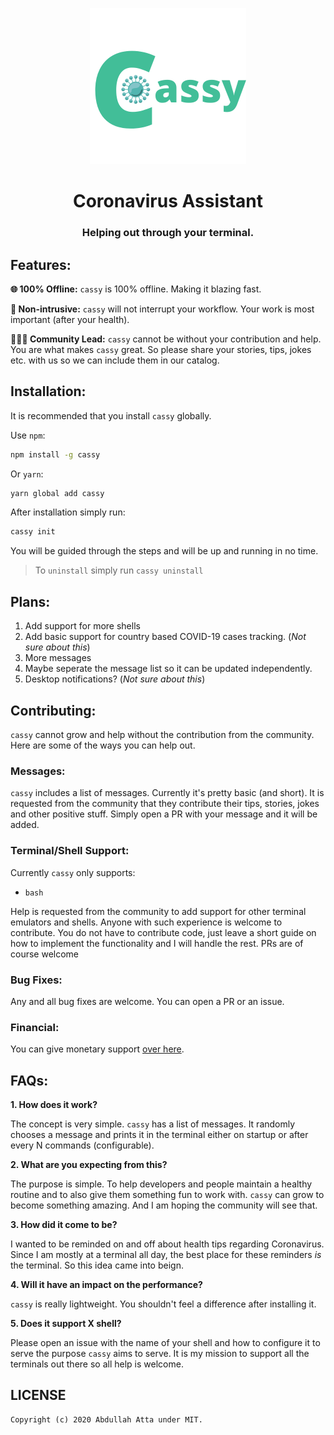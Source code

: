 <p align="center">
    <img src="./assets/logo.png" width="250">
</p>

<h1 align="center">Coronavirus Assistant</h1>
<h3 align="center">Helping out through your terminal.</h3>

## Features:

**🌐 100% Offline:** `cassy` is 100% offline. Making it blazing fast.

**🕺 Non-intrusive:** `cassy` will not interrupt your workflow. Your work is most important (after your health).

**🧑‍🤝‍🧑 Community Lead:** `cassy` cannot be without your contribution and help. You are what makes `cassy` great. So please share your stories, tips, jokes etc. with us so we can include them in our catalog.

## Installation:

It is recommended that you install `cassy` globally.

Use `npm`:

```sh
npm install -g cassy
```

Or `yarn`:

```sh
yarn global add cassy
```

After installation simply run:

```sh
cassy init
```

You will be guided through the steps and will be up and running in no time.

> To `uninstall` simply run `cassy uninstall`

## Plans:

1. Add support for more shells
2. Add basic support for country based COVID-19 cases tracking. (_Not sure about this_)
3. More messages
4. Maybe seperate the message list so it can be updated independently.
5. Desktop notifications? (_Not sure about this_)

## Contributing:

`cassy` cannot grow and help without the contribution from the community. Here are some of the ways you can help out.

### Messages:

`cassy` includes a list of messages. Currently it's pretty basic (and short). It is requested from the community that they contribute their tips, stories, jokes and other positive stuff. Simply open a PR with your message and it will be added.

### Terminal/Shell Support:

Currently `cassy` only supports:

- `bash`

Help is requested from the community to add support for other terminal emulators and shells. Anyone with such experience is welcome to contribute. You do not have to contribute code, just leave a short guide on how to implement the functionality and I will handle the rest. PRs are of course welcome

### Bug Fixes:

Any and all bug fixes are welcome. You can open a PR or an issue.

### Financial:

You can give monetary support [over here](https://ko-fi.com/thecodrr).

## FAQs:

**1. How does it work?**

The concept is very simple. `cassy` has a list of messages. It randomly chooses a message and prints it in the terminal either on startup or after every N commands (configurable).

**2. What are you expecting from this?**

The purpose is simple. To help developers and people maintain a healthy routine and to also give them something fun to work with. `cassy` can grow to become something amazing. And I am hoping the community will see that.

**3. How did it come to be?**

I wanted to be reminded on and off about health tips regarding Coronavirus. Since I am mostly at a terminal all day, the best place for these reminders _is_ the terminal. So this idea came into beign.

**4. Will it have an impact on the performance?**

`cassy` is really lightweight. You shouldn't feel a difference after installing it.

**5. Does it support X shell?**

Please open an issue with the name of your shell and how to configure it to serve the purpose `cassy` aims to serve. It is my mission to support all the terminals out there so all help is welcome.

## LICENSE

```
Copyright (c) 2020 Abdullah Atta under MIT.
```
